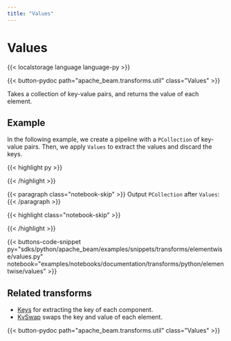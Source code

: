 ```yaml
---
title: "Values"
---
```

<!--
Licensed under the Apache License, Version 2.0 (the "License");
you may not use this file except in compliance with the License.
You may obtain a copy of the License at

http://www.apache.org/licenses/LICENSE-2.0

Unless required by applicable law or agreed to in writing, software
distributed under the License is distributed on an "AS IS" BASIS,
WITHOUT WARRANTIES OR CONDITIONS OF ANY KIND, either express or implied.
See the License for the specific language governing permissions and
limitations under the License.
-->

# Values

{{< localstorage language language-py >}}

{{< button-pydoc path="apache_beam.transforms.util" class="Values" >}}

Takes a collection of key-value pairs, and returns the value of each element.

## Example

In the following example, we create a pipeline with a `PCollection` of key-value pairs.
Then, we apply `Values` to extract the values and discard the keys.

{{< highlight py >}}
<!--
{% github_sample /apache/beam/blob/master/sdks/python/apache_beam/examples/snippets/transforms/elementwise/values.py tag:values %}
-->
{{< /highlight >}}

{{< paragraph class="notebook-skip" >}}
Output `PCollection` after `Values`:
{{< /paragraph >}}

{{< highlight class="notebook-skip" >}}
<!--
{% github_sample /apache/beam/blob/master/sdks/python/apache_beam/examples/snippets/transforms/elementwise/values_test.py tag:plants %}
-->
{{< /highlight >}}

{{< buttons-code-snippet
  py="sdks/python/apache_beam/examples/snippets/transforms/elementwise/values.py"
  notebook="examples/notebooks/documentation/transforms/python/elementwise/values" >}}

## Related transforms

* [Keys](/documentation/transforms/python/elementwise/keys) for extracting the key of each component.
* [KvSwap](/documentation/transforms/python/elementwise/kvswap) swaps the key and value of each element.

{{< button-pydoc path="apache_beam.transforms.util" class="Values" >}}
